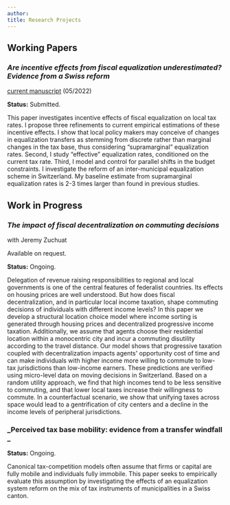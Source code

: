```yaml
---
author: 
title: Research Projects
---
```



## Working Papers

###  _Are incentive effects from fiscal equalization underestimated?  Evidence from a Swiss reform_ 

[current manuscript](/./images/draft_2022_16_05.pdf) (05/2022)

**Status:** Submitted.


This paper investigates incentive effects of fiscal equalization on local tax rates. I propose three refinements to current empirical estimations of these incentive effects. I show that local policy makers may conceive of changes in equalization transfers as stemming from discrete rather than marginal changes in the tax base, thus considering “supramarginal” equalization rates. Second, I study “effective” equalization rates, conditioned on the current tax rate. Third, I model and control for parallel shifts in the budget constraints. I investigate the reform of an inter-municipal equalization scheme in Switzerland. My baseline estimate from supramarginal equalization rates is 2-3 times larger than found in previous studies.

## Work in Progress

### _The impact of fiscal decentralization on commuting decisions_  

with Jeremy Zuchuat

Available on request.

**Status:** Ongoing.

Delegation of revenue raising responsibilities to regional and local governments is one
of the central features of federalist countries. Its effects on housing prices are well understood. But how does fiscal decentralization, and in particular local income taxation, shape commuting decisions of individuals with different income levels? In this paper we develop a structural location choice model where income sorting is generated through housing prices and decentralized progressive income taxation. Additionally, we assume that agents choose their residential location within a monocentric city and incur a commuting disutility according to the travel distance. Our model shows that progressive taxation coupled with decentralization impacts agents' opportunity cost of time and can make individuals with higher income more willing to commute to low-tax jurisdictions than low-income earners. These predictions are verified using micro-level data on moving decisions in Switzerland. Based on a random utility approach, we find that high incomes tend to be less sensitive to commuting, and that lower local taxes increase their willingness to commute. In a counterfactual scenario, we show that unifying taxes across space would lead to a gentrification of city centers and a decline in the income levels of peripheral jurisdictions.

###  _Perceived tax base mobility: evidence from a transfer windfall _

**Status:** Ongoing.

Canonical tax-competition models often assume that firms or capital are fully mobile and individuals fully immobile. This paper seeks to empirically evaluate this assumption by investigating the effects of an equalization system reform on the mix of tax instruments of municipalities in a Swiss canton.